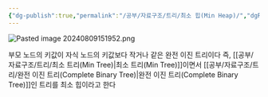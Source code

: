 ```yaml
---
{"dg-publish":true,"permalink":"/공부/자료구조/트리/최소 힙(Min Heap)/","dgPassFrontmatter":true}
---
```



![Pasted image 20240809151952.png](/img/user/%EC%B2%A8%EB%B6%80%ED%8C%8C%EC%9D%BC/Pasted%20image%2020240809151952.png)

부모 노드의 키값이 자식 노드의 키값보다 작거나 같은 완전 이진 트리이다
즉, [[공부/자료구조/트리/최소 트리(Min Tree)\|최소 트리(Min Tree)]]이면서 [[공부/자료구조/트리/완전 이진 트리(Complete Binary Tree)\|완전 이진 트리(Complete Binary Tree)]]인 트리를 최소 힙이라고 한다